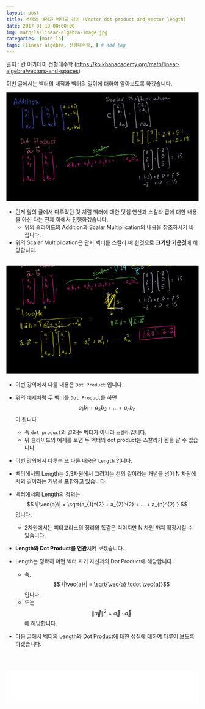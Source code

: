 ```yaml
---
layout: post
title: 벡터의 내적과 벡터의 길이 (Vector dot product and vector length) 
date: 2017-01-19 00:00:00
img: math/la/linear-algebra-image.jpg
categories: [math-la] 
tags: [Linear algebra, 선형대수학, ] # add tag
---
```


출처 : 칸 아카데미 선형대수학 (https://ko.khanacademy.org/math/linear-algebra/vectors-and-spaces)

이번 글에서는 벡터의 내적과 벡터의 길이에 대하여 알아보도록 하겠습니다.

<img src="../assets/img/math/la/vector dot product and vector length/1.png" alt="Drawing" style="width: 600px;"/>

+ 먼저 앞의 글에서 다루었던 것 처럼 벡터에 대한 덧셈 연산과 스칼라 곱에 대한 내용을 아신 다는 전제 하에서 진행하겠습니다.
    + 위의 슬라이드의 Addition과 Scalar Multiplication의 내용을 참조하시기 바랍니다.
+ 위의 Scalar Multiplication은 단지 벡터를 스칼라 배 한것으로 **크기만 키운것**에 해당합니다.

<br>

<img src="../assets/img/math/la/vector dot product and vector length/2.png" alt="Drawing" style="width: 600px;"/>

+ 이번 강의에서 다룰 내용은 `Dot Product` 입니다.
+ 위의 예제처럼 두 벡터를 `Dot Product`를 하면 $$ a_{1}b_{1} + a_{2}b_{2} + ... + a_{n}b_{n} $$ 이 됩니다.
    + 즉 `dot product`의 결과는 벡터가 아니라 `스칼라` 입니다.
    + 위 슬라이드의 예제를 보면 두 벡터의 dot product는 스칼라가 됨을 알 수 있습니다.

+ 이번 강의에서 다루는 또 다른 내용은 `Length` 입니다.
+ 벡터에서의 Length는 2,3차원에서 그려지는 선의 길이라는 개념을 넘어 N 차원에서의 길이라는 개념을 포함하고 있습니다.
+ 벡터에서의 Length의 정의는 $$ \|\vec{a}\|  = \sqrt{a_{1}^{2} + a_{2}^{2} + ... + a_{n}^{2} } $$ 입니다.
    + 2차원에서는 피타고라스의 정리와 똑같은 식이지만 N 차원 까지 확장시킬 수 있습니다.

+ **Length와 Dot Product를 연관**시켜 보겠습니다.
+ Length는 정확히 어떤 벡터 자기 자신과의 Dot Product에 해당합니다.
    + 즉, $$ \|\vec{a}\|  = \sqrt{\vec{a} \cdot \vec{a}}$$ 입니다.
    + 또는 $$ \|\vec{a}\|^{2}  = \vec{a} \cdot \vec{a} $$ 에 해당합니다.

+ 다음 글에서 벡터의 Length와 Dot Product에 대한 성질에 대하여 다루어 보도록 하겠습니다.


<br><br>
<iframe src="//partners.coupang.com/cdn/redirect?url=customjs%2Faffiliate%2Fsearch-bar%2F0.0.3%2Flogo-01.html%3FtrackingCode%3DAF1042200" width="100%" height="85" frameborder="0" scrolling="no"></iframe>